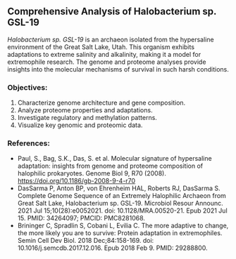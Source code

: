 ## Comprehensive Analysis of Halobacterium sp. GSL-19

*Halobacterium sp. GSL-19* is an archaeon isolated from the hypersaline environment of the Great Salt Lake, Utah. This organism exhibits adaptations to extreme salinity and alkalinity, making it a model for extremophile research. The genome and proteome analyses provide insights into the molecular mechanisms of survival in such harsh conditions. 

### Objectives:
1. Characterize genome architecture and gene composition.
2. Analyze proteome properties and adaptations.
3. Investigate regulatory and methylation patterns.
4. Visualize key genomic and proteomic data.

### References:
- Paul, S., Bag, S.K., Das, S. et al. Molecular signature of hypersaline adaptation: insights from genome and proteome composition of halophilic prokaryotes. Genome Biol 9, R70 (2008). https://doi.org/10.1186/gb-2008-9-4-r70
- DasSarma P, Anton BP, von Ehrenheim HAL, Roberts RJ, DasSarma S. Complete Genome Sequence of an Extremely Halophilic Archaeon from Great Salt Lake, Halobacterium sp. GSL-19. Microbiol Resour Announc. 2021 Jul 15;10(28):e0052021. doi: 10.1128/MRA.00520-21. Epub 2021 Jul 15. PMID: 34264097; PMCID: PMC8281068.
- Brininger C, Spradlin S, Cobani L, Evilia C. The more adaptive to change, the more likely you are to survive: Protein adaptation in extremophiles. Semin Cell Dev Biol. 2018 Dec;84:158-169. doi: 10.1016/j.semcdb.2017.12.016. Epub 2018 Feb 9. PMID: 29288800.
